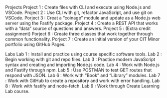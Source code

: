 

Projects
Project 1 : Create files with CLI and execute using Node.js and VSCode.
Project 2 : Use CLI with git, refactor JavaScript, and use git on VSCode.
Porject 3 : Creat a “coinage” module and update as a Node.js web server using the Fastify package.
Project 4 : Create a REST API that works with a “data” source of questions and answers.
Project 5 : (Extra credit assignment)
Porject 6 : Create three classes that work together through common functionality.
Porject 7 : Create an initial version of your CIT Minor portfolio using GitHub Pages.

Labs
Lab 1 : Install and practice using course specific software tools.
Lab 2 : Begin working with git and repo files.
Lab 3 : Practice modern JavaScript syntax and creating and importing Node.js code.
Lab 4 : Work with Node.js and Fastify through npm.
Lab 5 : Use POSTMAN to test GET routes that respond with JSON.
Lab 6 : Work with “Book” and “Library” modules.
Lab 7 : Work with GitHub to create a repository and work with error handling.
Lab 8 : Work with fastify and node-fetch.
Lab 9 : Work through Create Learning Lab course.
